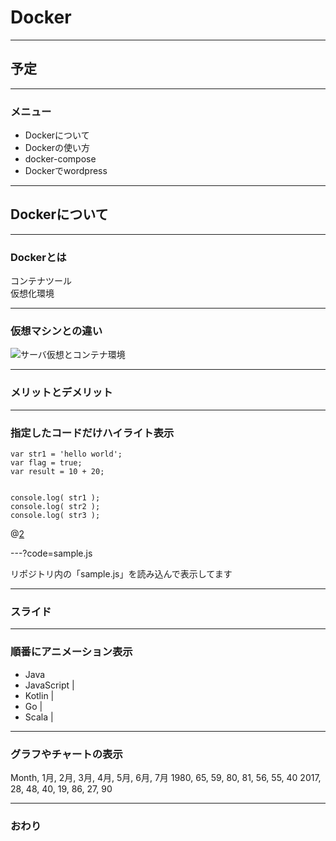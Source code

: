 # Docker

---

## 予定

---

### メニュー

- Dockerについて
- Dockerの使い方
- docker-compose
- Dockerでwordpress

---

## Dockerについて

---

### Dockerとは

コンテナツール  
仮想化環境

---

### 仮想マシンとの違い

![サーバ仮想とコンテナ環境](https://news.mynavi.jp/article/zerocontena-2/images/002l.jpg)

---

### メリットとデメリット

---

###

### 指定したコードだけハイライト表示


```
var str1 = 'hello world';
var flag = true;
var result = 10 + 20;


console.log( str1 );
console.log( str2 );
console.log( str3 );
```
@[2](flagに「true」を代入)


---?code=sample.js


リポジトリ内の「sample.js」を読み込んで表示してます

---


### スライド


---


### 順番にアニメーション表示


- Java
- JavaScript |
- Kotlin |
- Go |
- Scala |

---

### グラフやチャートの表示


<canvas data-chart="radar">
    Month, 1月, 2月, 3月, 4月, 5月, 6月, 7月
    1980, 65, 59, 80, 81, 56, 55, 40
    2017, 28, 48, 40, 19, 86, 27, 90
</canvas>

---

### おわり
